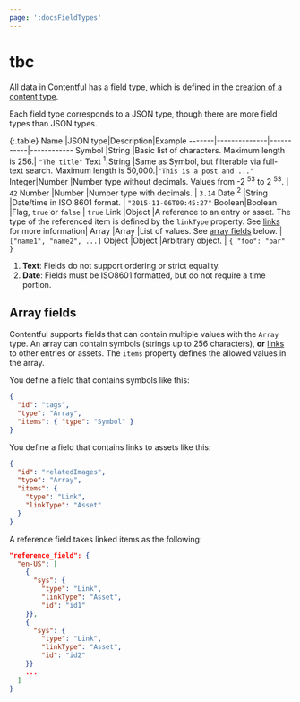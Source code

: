 ```yaml
---
page: ':docsFieldTypes'
---
```


# tbc

All data in Contentful has a field type, which is defined in the [creation of a content type](https://www.contentful.com/developers/docs/references/content-management-api/#/reference/content-types/create-a-content-type).

Each field type corresponds to a JSON type, though there are more field types than JSON types.

{:.table}
Name |JSON type|Description|Example
-------|--------------|-----------|------------
Symbol |String |Basic list of characters. Maximum length is 256.| `"The title"`
Text <sup>1</sup>|String |Same as Symbol, but filterable via full-text search. Maximum length is 50,000.|`"This is a post and ..."`
Integer|Number |Number type without decimals. Values from -2 <sup>53</sup> to 2 <sup>53</sup>. | `42`
Number |Number |Number type with decimals. | `3.14`
Date <sup>2</sup> |String |Date/time in ISO 8601 format. | `"2015-11-06T09:45:27"`
Boolean|Boolean |Flag, `true` or `false` | `true`
Link |Object |A reference to an entry or asset. The type of the referenced item is defined by the `linkType` property. See [links](https://www.contentful.com/developers/docs/concepts/links/) for more information|
Array |Array |List of values. See [array fields](#array-fields) below. |`["name1", "name2", ...]`
Object |Object |Arbitrary object. | `{ "foo": "bar" }`

1. **Text**: Fields do not support ordering or strict equality.
2. **Date**: Fields must be ISO8601 formatted, but do not require a time portion.

## Array fields

Contentful supports fields that can contain multiple values with the `Array` type. An array can contain symbols (strings up to 256 characters), **or** [links](/developers/docs/concepts/links/) to other entries or assets. The `items` property defines the allowed values in the array.

You define a field that contains symbols like this:

```json
{
  "id": "tags",
  "type": "Array",
  "items": { "type": "Symbol" }
}
```

You define a field that contains links to assets like this:

```json
{
  "id": "relatedImages",
  "type": "Array",
  "items": {
    "type": "Link",
    "linkType": "Asset"
  }
}
```

A reference field takes linked items as the following:

```json
"reference_field": {
  "en-US": [
    {
      "sys": {
        "type": "Link",
        "linkType": "Asset",
        "id": "id1"
    }},
    {
      "sys": {
        "type": "Link",
        "linkType": "Asset",
        "id": "id2"
    }}
    ...
  ]
}
```
